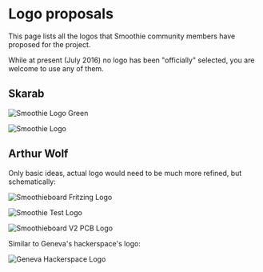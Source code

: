 
# Logo proposals

This page lists all the logos that Smoothie community members have proposed for the project.

While at present (July 2016) no logo has been "officially" selected, you are welcome to use any of them.

## Skarab

![Smoothie Logo Green](/images/external/http.chibidibidiwah.wdfiles.com.local.files.logo.proposals.smoothie.logo.green.svg.png)

![Smoothie Logo](/images/external/http.chibidibidiwah.wdfiles.com.local.files.logo.proposals.smoothie.logo.svg.png)

## Arthur Wolf

Only basic ideas, actual logo would need to be much more refined, but schematically:

![Smoothieboard Fritzing Logo](/images/external/http.chibidibidiwah.wdfiles.com.local.files.logo.proposals.smoothieboard.fritzing.logo.png)

![Smoothie Test Logo](/images/external/http.chibidibidiwah.wdfiles.com.local.files.logo.proposals.smoothie.test.logo.png)

![Smoothieboard V2 PCB Logo](/images/external/http.chibidibidiwah.wdfiles.com.local.files.logo.proposals.smoothieboard.v2.pcb.logo.png)

Similar to Geneva's hackerspace's logo:

![Geneva Hackerspace Logo](/images/external/https.www.posttenebraslab.ch.status.img.logo.png)
